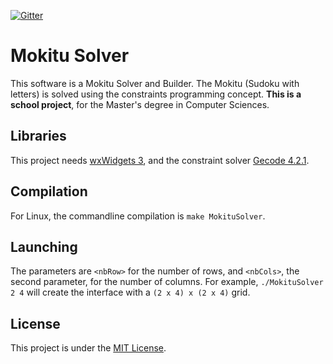 [![Gitter](https://badges.gitter.im/Join%20Chat.svg)](https://gitter.im/alex-87/mokitu-solver?utm_source=badge&utm_medium=badge&utm_campaign=pr-badge)

Mokitu Solver
=============

  This software is a Mokitu Solver and Builder. The Mokitu (Sudoku with letters) is solved using the constraints programming concept. __This is a school project__, for the Master's degree in Computer Sciences.

Libraries
----------

  This project needs [wxWidgets 3](http://www.wxwidgets.org/ "wxWidgets"), and the constraint solver [Gecode 4.2.1](http://www.gecode.org/ "Gecode").
  
Compilation
-----------

  For Linux, the commandline compilation is `make MokituSolver`.

Launching
---------

  The parameters are `<nbRow>` for the number of rows, and `<nbCols>`, the second parameter, for the number of columns. For example, `./MokituSolver 2 4` will create the interface with a `(2 x 4) x (2 x 4)` grid.

License
-------

  This project is under the [MIT License](https://github.com/alex-87/mokitu-solver/blob/master/LICENSE).
